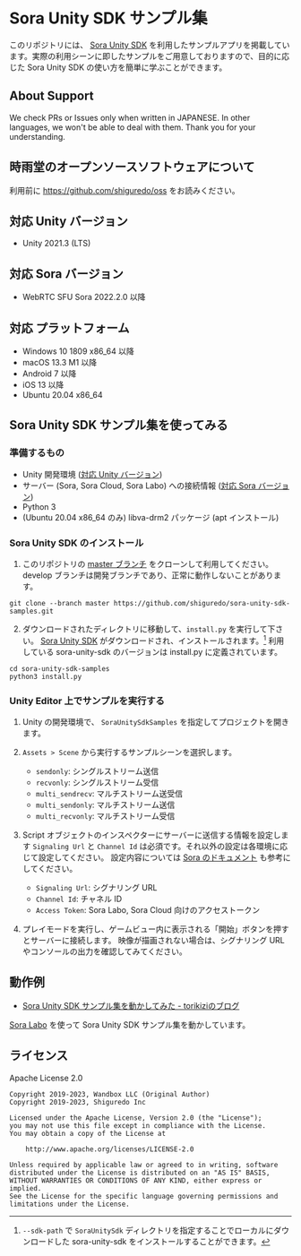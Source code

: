 # Sora Unity SDK サンプル集

このリポジトリには、 [Sora Unity SDK](https://github.com/shiguredo/sora-unity-sdk) を利用したサンプルアプリを掲載しています。実際の利用シーンに即したサンプルをご用意しておりますので、目的に応じた Sora Unity SDK の使い方を簡単に学ぶことができます。

## About Support

We check PRs or Issues only when written in JAPANESE.
In other languages, we won't be able to deal with them. Thank you for your understanding.

## 時雨堂のオープンソースソフトウェアについて

利用前に https://github.com/shiguredo/oss をお読みください。

## 対応 Unity バージョン

- Unity 2021.3 (LTS)

## 対応 Sora バージョン

- WebRTC SFU Sora 2022.2.0 以降

## 対応 プラットフォーム

- Windows 10 1809 x86_64 以降
- macOS 13.3 M1 以降
- Android 7 以降
- iOS 13 以降
- Ubuntu 20.04 x86_64

## Sora Unity SDK サンプル集を使ってみる

### 準備するもの

- Unity 開発環境 ([対応 Unity バージョン](#対応-unity-バージョン))
- サーバー (Sora, Sora Cloud, Sora Labo) への接続情報  ([対応 Sora バージョン](#対応-sora-バージョン))
- Python 3
- (Ubuntu 20.04 x86_64 のみ) libva-drm2 パッケージ (apt インストール)

### Sora Unity SDK のインストール

1. このリポジトリの [master ブランチ](https://github.com/shiguredo/sora-unity-sdk-samples/tree/master) をクローンして利用してください。
    develop ブランチは開発ブランチであり、正常に動作しないことがあります。

```
git clone --branch master https://github.com/shiguredo/sora-unity-sdk-samples.git
```

2. ダウンロードされたディレクトリに移動して、`install.py` を実行して下さい。
    [Sora Unity SDK](https://github.com/shiguredo/sora-unity-sdk) がダウンロードされ、インストールされます。[^1] 利用している sora-unity-sdk のバージョンは install.py に定義されています。

```
cd sora-unity-sdk-samples
python3 install.py
```

[^1]: `--sdk-path` で `SoraUnitySdk` ディレクトリを指定することでローカルにダウンロードした sora-unity-sdk をインストールすることができます。

### Unity Editor 上でサンプルを実行する

1. Unity の開発環境で、 `SoraUnitySdkSamples` を指定してプロジェクトを開きます。

2. `Assets > Scene` から実行するサンプルシーンを選択します。

    - `sendonly`: シングルストリーム送信
    - `recvonly`: シングルストリーム受信
    - `multi_sendrecv`: マルチストリーム送受信
    - `multi_sendonly`: マルチストリーム送信
    - `multi_recvonly`: マルチストリーム受信

3. Script オブジェクトのインスペクターにサーバーに送信する情報を設定します
    `Signaling Url` と `Channel Id` は必須です。それ以外の設定は各環境に応じて設定してください。
    設定内容については [Sora のドキュメント](https://sora-doc.shiguredo.jp/SIGNALING) も参考にしてください。

    - `Signaling Url`: シグナリング URL
    - `Channel Id`: チャネル ID
    - `Access Token`: Sora Labo, Sora Cloud 向けのアクセストークン

4. プレイモードを実行し、ゲームビュー内に表示される「開始」ボタンを押すとサーバーに接続します。
    映像が描画されない場合は、シグナリング URL やコンソールの出力を確認してみてください。

## 動作例

- [Sora Unity SDK サンプル集を動かしてみた - torikiziのブログ](https://torikizi.hatenablog.jp/entry/2019/12/03/101411)

[Sora Labo](https://sora-labo.shiguredo.jp/) を使って Sora Unity SDK サンプル集を動かしています。

## ライセンス

Apache License 2.0

```
Copyright 2019-2023, Wandbox LLC (Original Author)
Copyright 2019-2023, Shiguredo Inc

Licensed under the Apache License, Version 2.0 (the "License");
you may not use this file except in compliance with the License.
You may obtain a copy of the License at

    http://www.apache.org/licenses/LICENSE-2.0

Unless required by applicable law or agreed to in writing, software
distributed under the License is distributed on an "AS IS" BASIS,
WITHOUT WARRANTIES OR CONDITIONS OF ANY KIND, either express or implied.
See the License for the specific language governing permissions and
limitations under the License.
```

